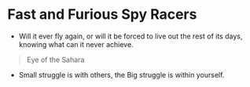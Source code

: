 # Fast and Furious Spy Racers

- Will it ever fly again, or will it be forced to live out the rest of its days, knowing what can it never achieve.

> Eye of the Sahara

- Small struggle is with others, the Big struggle is within yourself.
